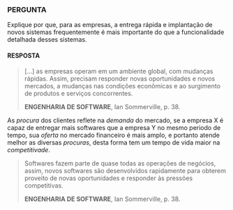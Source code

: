 ### PERGUNTA

Explique por que, para as empresas, a entrega rápida e implantação de novos sistemas frequentemente é mais importante do que a funcionalidade detalhada desses sistemas.

#### RESPOSTA

> [...] as empresas operam em um ambiente global, com mudanças rápidas. Assim, precisam responder novas oportunidades e novos mercados, a mudanças nas condições econômicas e ao surgimento de produtos e serviços concorrentes. 
>
> **ENGENHARIA DE SOFTWARE**, Ian Sommerville, p. 38.

As *procura* dos clientes reflete na *demanda* do mercado, se a empresa X é capaz de entregar mais softwares que a empresa Y no mesmo periodo de tempo, sua *oferta* no mercado financeiro é mais amplo, e portanto atende melhor as diversas *procuras*, desta forma tem um tempo de vida maior na *competitivade*.

> Softwares fazem parte de quase todas as operações de negócios, assim, novos softwares são desenvolvidos rapidamente para obterem proveito de novas oportunidades e responder às pressões competitivas.
>
> **ENGENHARIA DE SOFTWARE**, Ian Sommerville, p. 38.
